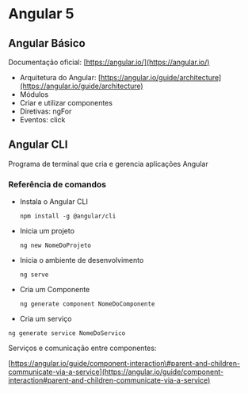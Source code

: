 # Angular 5

## Angular Básico

Documentação oficial: [https://angular.io/](https://angular.io/)

* Arquitetura do Angular: [https://angular.io/guide/architecture](https://angular.io/guide/architecture)
* Módulos
* Criar e utilizar componentes
* Diretivas: ngFor
* Eventos: click

## Angular CLI

Programa de terminal que cria e gerencia aplicações Angular

### Referência de comandos

* Instala o Angular CLI

  `npm install -g @angular/cli`

* Inicia um projeto

  `ng new NomeDoProjeto`

* Inicia o ambiente de desenvolvimento

  `ng serve`

* Cria um Componente

  `ng generate component NomeDoComponente`

* Cria um serviço

`ng generate service NomeDoServico`

Serviços e comunicação entre componentes:

[https://angular.io/guide/component-interaction\#parent-and-children-communicate-via-a-service](https://angular.io/guide/component-interaction#parent-and-children-communicate-via-a-service)

